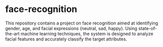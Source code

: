 # face-recognition
This repository contains a project on face recognition aimed at identifying gender, age, and facial expressions (neutral, sad, happy). Using state-of-the-art machine learning techniques, the system is designed to analyze facial features and accurately classify the target attributes.
